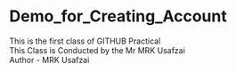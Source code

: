 # Demo_for_Creating_Account
This is the first class of GITHUB Practical<br/>
This Class is Conducted by the Mr MRK Usafzai<br/>
Author - MRK Usafzai

